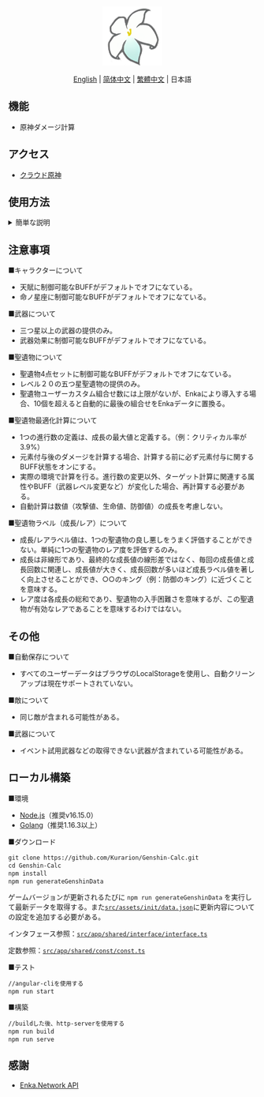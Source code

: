 
<p align="center">
    <img src="./logo-readme.png" height="120">
<p>


<p align="center">
    <a href="./README.md">English</a> | 
    <a href="./README_CH_SIM.md">简体中文</a> | 
    <a href="./README_CH_TRA.md">繁體中文</a> | 
    日本語
<p>

## 機能
+ 原神ダメージ計算

## アクセス
+ <a href="https://genshin-calc.sirokuma.cc/" target="_ブランク">クラウド原神</a>

## 使用方法

<details>
<summary>簡単な説明</summary>
<img src="./doc/example_jp_1.png">
<br>
<img src="./doc/example_jp_2.png">
<br>
<img src="./doc/example_jp_3.png">
</details>

## 注意事項
■キャラクターについて
+ 天賦に制御可能なBUFFがデフォルトでオフになている。
+ 命ノ星座に制御可能なBUFFがデフォルトでオフになている。

■武器について
+ 三つ星以上の武器の提供のみ。
+ 武器効果に制御可能なBUFFがデフォルトでオフになている。

■聖遺物について
+ 聖遺物4点セットに制御可能なBUFFがデフォルトでオフになている。
+ レベル２０の五つ星聖遺物の提供のみ。
+ 聖遺物ユーザーカスタム組合せ数には上限がないが、Enkaにより導入する場合、10個を超えると自動的に最後の組合せをEnkaデータに置換る。

■聖遺物最適化計算について
+ 1つの進行数の定義は、成長の最大値と定義する。（例：クリティカル率が3.9%）
+ 元素付与後のダメージを計算する場合、計算する前に必ず元素付与に関するBUFF状態をオンにする。
+ 実際の環境で計算を行る。進行数の変更以外、ターゲット計算に関連する属性やBUFF（武器レベル変更など）が変化した場合、再計算する必要がある。
+ 自動計算は数値（攻撃値、生命値、防御値）の成長を考慮しない。

■聖遺物ラベル（成長/レア）について
+ 成長/レアラベル値は、1つの聖遺物の良し悪しをうまく評価することができない。単純に1つの聖遺物のレア度を評価するのみ。
+ 成長は非線形であり、最終的な成長値の線形差ではなく、毎回の成長値と成長回数に関連し、成長値が大きく、成長回数が多いほど成長ラベル値を著しく向上させることができ、○○のキング（例：防御のキング）に近づくことを意味する。
+ レア度は各成長の総和であり、聖遺物の入手困難さを意味するが、この聖遺物が有効なレアであることを意味するわけではない。

## その他
■自動保存について
+ すべてのユーザーデータはブラウザのLocalStorageを使用し、自動クリーンアップは現在サポートされていない。

■敵について
+ 同じ敵が含まれる可能性がある。

■武器について
+ イベント試用武器などの取得できない武器が含まれている可能性がある。

## ローカル構築
■環境
+  <a href="https://nodejs.org/en/download/" target="_blank">Node.js</a>（推奨v16.15.0）
+  <a href="https://go.dev/dl/" target="_blank">Golang</a>（推奨1.16.3以上）

■ダウンロード
```
git clone https://github.com/Kurarion/Genshin-Calc.git
cd Genshin-Calc
npm install
npm run generateGenshinData
```

ゲームバージョンが更新されるたびに `npm run generateGenshinData` を実行して最新データを取得する。また<a href="./src/assets/init/data.json" target="_blank">`src/assets/init/data.json`</a>に更新内容についての設定を追加する必要がある。

インタフェース参照：<a href="./src/app/shared/interface/interface.ts" target="_blank">`src/app/shared/interface/interface.ts`</a>

定数参照：<a href="./src/app/shared/const/const.ts#L108" target="_blank">`src/app/shared/const/const.ts`</a>

■テスト
```
//angular-cliを使用する
npm run start
```

■構築
```
//buildした後、http-serverを使用する
npm run build
npm run serve
```
## 感謝
+ <a href="https://github.com/EnkaNetwork/API-docs/" target="_blank">Enka.Network API</a>
